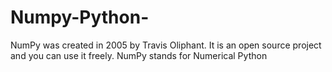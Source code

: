 # Numpy-Python-
NumPy was created in 2005 by Travis Oliphant. It is an open source project and you can use it freely. NumPy stands for Numerical Python
